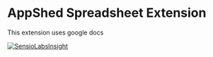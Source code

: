 # AppShed Spreadsheet Extension

This extension uses google docs

[![SensioLabsInsight](https://insight.sensiolabs.com/projects/6c17756d-722e-4835-a433-8f3e7aa31651/mini.png)](https://insight.sensiolabs.com/projects/6c17756d-722e-4835-a433-8f3e7aa31651)
